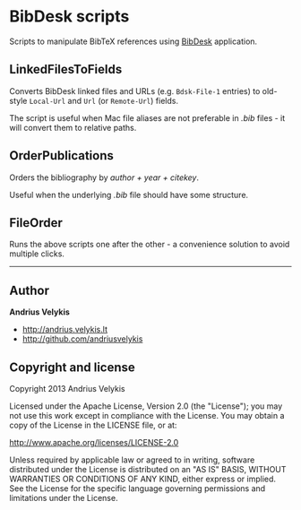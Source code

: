 # BibDesk scripts

Scripts to manipulate BibTeX references using [BibDesk][bibdesk] application.

[bibdesk]: http://bibdesk.sourceforge.net/


## LinkedFilesToFields

Converts BibDesk linked files and URLs (e.g. `Bdsk-File-1` entries) to old-style `Local-Url`
and `Url` (or `Remote-Url`) fields.

The script is useful when Mac file aliases are not preferable in _.bib_ files - it will convert
them to relative paths.


## OrderPublications

Orders the bibliography by _author + year + citekey_.

Useful when the underlying _.bib_ file should have some structure.


## FileOrder

Runs the above scripts one after the other - a convenience solution to avoid multiple clicks.

---

## Author

**Andrius Velykis**

+ http://andrius.velykis.lt
+ http://github.com/andriusvelykis



## Copyright and license

Copyright 2013 Andrius Velykis

Licensed under the Apache License, Version 2.0 (the "License");
you may not use this work except in compliance with the License.
You may obtain a copy of the License in the LICENSE file, or at:

   http://www.apache.org/licenses/LICENSE-2.0

Unless required by applicable law or agreed to in writing, software
distributed under the License is distributed on an "AS IS" BASIS,
WITHOUT WARRANTIES OR CONDITIONS OF ANY KIND, either express or implied.
See the License for the specific language governing permissions and
limitations under the License.
